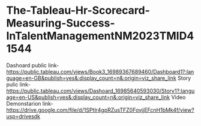 # The-Tableau-Hr-Scorecard-Measuring-Success-InTalentManagementNM2023TMID41544
Dashoard public link-https://public.tableau.com/views/Book3_16989367689460/Dashboard1?:language=en-GB&publish=yes&:display_count=n&:origin=viz_share_link
Story pulic link-https://public.tableau.com/views/Dashoard_16985640593030/Story1?:language=en-US&publish=yes&:display_count=n&:origin=viz_share_link
Video Demonstarion link-https://drive.google.com/file/d/1SPtlr4gpRZusTFZ0FovjjEFcnH1bMk4f/view?usp=drivesdk
